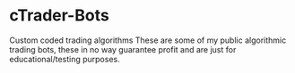 # cTrader-Bots
Custom coded trading algorithms
These are some of my public algorithmic trading bots, these in no way guarantee profit and are just for educational/testing purposes.
